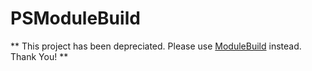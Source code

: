 # PSModuleBuild

** This project has been depreciated. Please use [ModuleBuild](https://github.com/zloeber/ModuleBuild) instead. Thank You! **